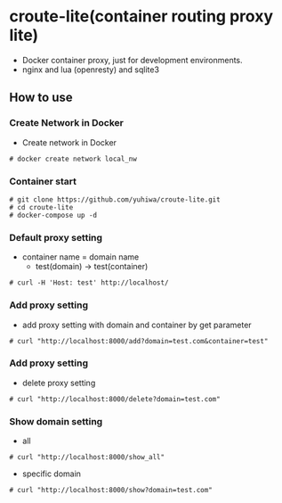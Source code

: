 # croute-lite(container routing proxy lite)

- Docker container proxy, just for development environments.
- nginx and lua (openresty) and sqlite3


## How to use

### Create Network in Docker

- Create network in Docker

```
# docker create network local_nw
```

### Container start

```
# git clone https://github.com/yuhiwa/croute-lite.git
# cd croute-lite
# docker-compose up -d
```

### Default proxy setting

- container name = domain name
  - test(domain) -> test(container)
```
# curl -H 'Host: test' http://localhost/
```

### Add proxy setting 

- add proxy setting with domain and container by get parameter 
```
# curl "http://localhost:8000/add?domain=test.com&container=test"
```

### Add proxy setting 
- delete proxy setting
```
# curl "http://localhost:8000/delete?domain=test.com"
```

### Show domain setting
- all 
```
# curl "http://localhost:8000/show_all"
```
- specific domain
```
# curl "http://localhost:8000/show?domain=test.com"
```

